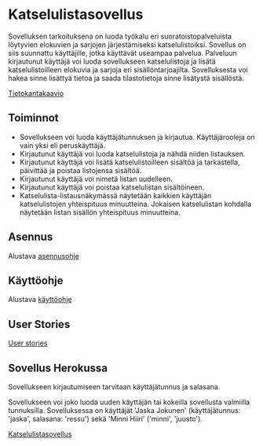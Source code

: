 # Katselulistasovellus

Sovelluksen tarkoituksena on luoda työkalu eri suoratoistopalveluista löytyvien elokuvien ja sarjojen järjestämiseksi katselulistoiksi. Sovellus on siis suunnattu käyttäjille, jotka käyttävät useampaa palvelua. Palveluun kirjautunut käyttäjä voi luoda sovellukseen katselulistoja ja lisätä katselulistoilleen elokuvia ja sarjoja eri sisällöntarjoajilta. Sovelluksesta voi hakea sinne lisättyä tietoa ja saada tilastotietoja sinne lisätystä sisällöstä.

[Tietokantakaavio](https://github.com/skoskipaa/Katselulista/blob/master/documentation/pictures/tkkaavio.png)

## Toiminnot

* Sovellukseen voi luoda käyttäjätunnuksen ja kirjautua. Käyttäjärooleja on vain yksi eli peruskäyttäjä.
* Kirjautunut käyttäjä voi luoda katselulistoja ja nähdä niiden listauksen.
* Kirjautunut käyttäjä voi lisätä katselulistoilleen sisältöä ja tarkastella, päivittää ja poistaa listojensa sisältöä.
* Kirjautunut käyttäjä voi nimetä listan uudelleen.
* Kirjautunut käyttäjä voi poistaa katselulistan sisältöineen.
* Katselulista-listausnäkymässä näytetään kaikkien käyttäjän katselulistojen yhteispituus minuutteina. Jokaisen katselulistan kohdalla näytetään listan sisällön yhteispituus minuutteina.

## Asennus

Alustava [asennusohje](https://github.com/skoskipaa/Katselulista/blob/master/documentation/installation.md)

## Käyttöohje

Alustava [käyttöohje](https://github.com/skoskipaa/Katselulista/blob/master/documentation/instructions.md)

## User Stories

[User stories](https://github.com/skoskipaa/Katselulista/blob/master/documentation/userstories.md)

## Sovellus Herokussa

Sovellukseen kirjautumiseen tarvitaan käyttäjätunnus ja salasana.

Sovellukseen voi joko luoda uuden käyttäjän tai kokeilla sovellusta valmiilla tunnuksilla. Sovelluksessa on käyttäjät
'Jaska Jokunen' (käyttäjätunnus: 'jaska', salasana: 'ressu') sekä 'Minni Hiiri' ('minni', 'juusto').

[Katselulistasovellus](https://tranquil-tor-18309.herokuapp.com)


